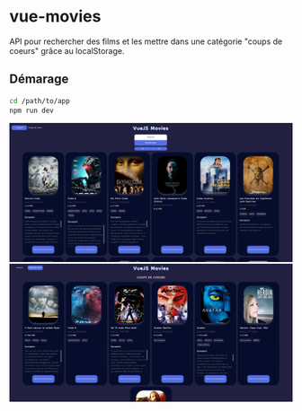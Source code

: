 # vue-movies

API pour rechercher des films et les mettre dans une catégorie "coups de coeurs" grâce au localStorage.

## Démarage 
```sh
cd /path/to/app
npm run dev
```
![Page d'accueil](https://github.com/LordWaylander/VueJS-movies/blob/main/accueil.png)
![Coups de Coeur](https://github.com/LordWaylander/VueJS-movies/blob/main/coups-de-coeurs.png)
